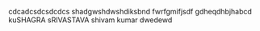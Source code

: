 cdcadcsdcsdcdcs
shadgwshdwshdiksbnd
fwrfgmifjsdf
gdheqdhbjhabcd
kuSHAGRA sRIVASTAVA
shivam kumar
dwedewd

